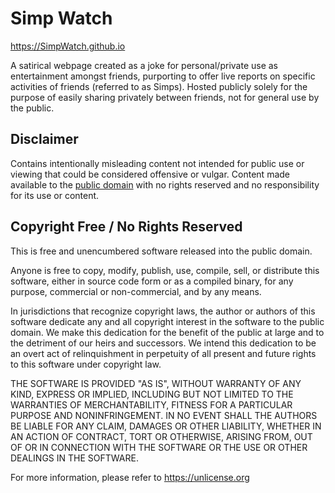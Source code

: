 # Simp Watch
https://SimpWatch.github.io

A satirical webpage created as a joke for personal/private use as entertainment amongst
friends, purporting to offer live reports on specific activities of friends (referred
to as Simps). Hosted publicly solely for the purpose of easily sharing privately between
friends, not for general use by the public.

## Disclaimer
Contains intentionally misleading content not intended for public use or viewing that could be
considered offensive or vulgar. Content made available to the
[public domain](https://creativecommons.org/publicdomain/zero/1.0/) with no rights reserved
and no responsibility for its use or content.

## Copyright Free / No Rights Reserved 
This is free and unencumbered software released into the public domain.

Anyone is free to copy, modify, publish, use, compile, sell, or
distribute this software, either in source code form or as a compiled
binary, for any purpose, commercial or non-commercial, and by any
means.

In jurisdictions that recognize copyright laws, the author or authors
of this software dedicate any and all copyright interest in the
software to the public domain. We make this dedication for the benefit
of the public at large and to the detriment of our heirs and
successors. We intend this dedication to be an overt act of
relinquishment in perpetuity of all present and future rights to this
software under copyright law.

THE SOFTWARE IS PROVIDED "AS IS", WITHOUT WARRANTY OF ANY KIND,
EXPRESS OR IMPLIED, INCLUDING BUT NOT LIMITED TO THE WARRANTIES OF
MERCHANTABILITY, FITNESS FOR A PARTICULAR PURPOSE AND NONINFRINGEMENT.
IN NO EVENT SHALL THE AUTHORS BE LIABLE FOR ANY CLAIM, DAMAGES OR
OTHER LIABILITY, WHETHER IN AN ACTION OF CONTRACT, TORT OR OTHERWISE,
ARISING FROM, OUT OF OR IN CONNECTION WITH THE SOFTWARE OR THE USE OR
OTHER DEALINGS IN THE SOFTWARE.

For more information, please refer to <https://unlicense.org>
